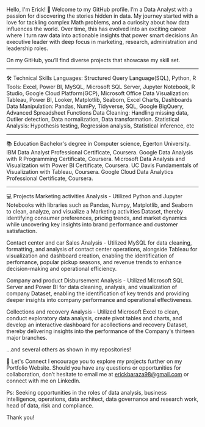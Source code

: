 Hello, I'm Erick! 👋
Welcome to my GitHub profile.
I’m a Data Analyst with a passion for discovering the stories hidden in data. My journey started with a love for tackling complex Math problems, and a curiosity about how data influences the world. Over time, this has evolved into an exciting career where I turn raw data into actionable insights that power smart decisions.An executive leader with deep focus in marketing, research, administration and leadership roles.

On my GitHub, you’ll find diverse projects that showcase my skill set.
_______________________________________________________________________________________________________________________________________________________________________________________________________________________________________________________________________________
🛠️ Technical Skills
Languages: Structured Query Language(SQL), Python, R
Tools: Excel, Power BI, MySQL, Microsoft SQL Server, Jupyter Notebook, R Studio, Google Cloud Platform(GCP), Microsoft Office
Data Visualization: Tableau, Power BI, Looker, Matplotlib, Seaborn, Excel Charts, Dashboards
Data Manipulation: Pandas, NumPy, Tidyverse, SQL, Google BigQuery, Advanced Spreadsheet Functions
Data Cleaning: Handling missing data, Outlier detection, Data normalization, Data transformation.
Statistical Analysis: Hypothesis testing, Regression analysis, Statistical inference, etc
_______________________________________________________________________________________________________________________________________________________________________________________________________________________________________________________________________________
📚 Education
Bachelor's degree in Computer science, Egerton University.
IBM Data Analyst Professional Certificate, Coursera.
Google Data Analysis with R Programming Certificate, Coursera.
Microsoft Data Analysis and Visualization with Power BI Certificate, Coursera.
UC Davis Fundamentals of Visualization with Tableau, Coursera.
Google Cloud Data Analytics Professional Certificate, Coursera.
_______________________________________________________________________________________________________________________________________________________________________________________________________________________________________________________________________________
💻 Projects
Marketing activities Analysis - Utilized Python and Jupyter Notebooks with libraries such as Pandas, Numpy, Matplotlib, and Seaborn to clean, analyze, and visualize a Marketing activities Dataset, thereby identifying consumer preferences, pricing trends, and market dynamics while uncovering key insights into brand performance and customer satisfaction.

Contact center and car Sales Analysis - Utilized MySQL for data cleaning, formatting, and analysis of contact center operations, alongside Tableau for visualization and dashboard creation, enabling the identification of perfomance, popular pickup seasons, and revenue trends to enhance decision-making and operational efficiency.

Company and product Disbursement Analysis - Utilized Microsoft SQL Server and Power BI for data cleaning, analysis, and visualization of company Dataset, enabling the identification of key trends and providing deeper insights into company performance and operational effectiveness.

Collections and recovery Analysis - Utilized Microsoft Excel to clean, conduct exploratory data analysis, create pivot tables and charts, and develop an interactive dashboard for acollections and recovery Dataset, thereby delivering insights into the  performance of the Company's thirteen major branches.

...and several others as shown in my repositories!

📧 Let's Connect
I encourage you to explore my projects further on my Portfolio Website. Should you have any questions or opportunities for collaboration, don’t hesitate to email me at erickbaraza98@gmail.com or connect with me on LinkedIn.

Ps: Seeking opportunities in the roles of data analysis, business intelligence, operations, data architect, data governance and research work, head of data, risk and compliance.

Thank you!


